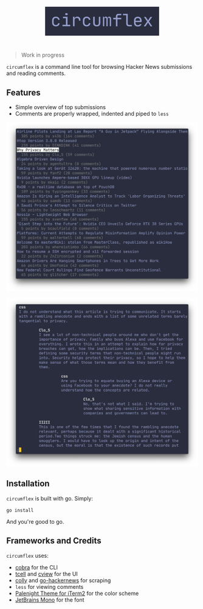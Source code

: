 <p align="center">
  <img src="images/circumflex.png" width="300" alt="^"/>
</p>

#
> Work in progress

`circumflex` is a command line tool for browsing Hacker News submissions and reading comments.

## Features
- Simple overview of top submissions
- Comments are properly wrapped, indented and piped to `less`

<p align="center">
  <img src="images/mainview.png" width="700" alt="^"/>
</p>

<p align="center">
  <img src="images/comments.png" width="700" alt="^"/>
</p>

## Installation
`circumflex` is built with go. Simply:

    go install

And you're good to go.

## Frameworks and Credits
`circumflex` uses:
* [cobra](https://github.com/spf13/cobra) for the CLI
* [tcell](https://github.com/gdamore/tcell) and [cview](https://gitlab.com/tslocum/cview) for the UI
* [colly](https://github.com/gocolly/colly) and [go-hackernews](https://github.com/jacktantram/go-hackernews) for scraping
* `less` for viewing comments
* [Palenight Theme for iTerm2](https://github.com/JonathanSpeek/palenight-iterm2) for the color scheme
* [JetBrains Mono](https://www.jetbrains.com/lp/mono/) for the font
